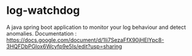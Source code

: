 # log-watchdog
A java spring boot application to monitor your log behaviour and detect anomalies. 
Documentation : https://docs.google.com/document/d/1Ii7SezaFfX90jHElYpc8-3HQFDbPGlox6Wcyfp9e5Is/edit?usp=sharing
